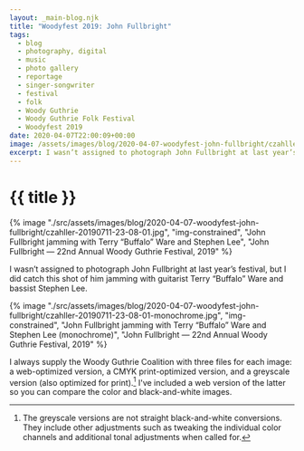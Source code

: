 ```yaml
---
layout: _main-blog.njk
title: "Woodyfest 2019: John Fullbright"
tags: 
  - blog
  - photography, digital
  - music
  - photo gallery
  - reportage
  - singer-songwriter
  - festival
  - folk
  - Woody Guthrie
  - Woody Guthrie Folk Festival
  - Woodyfest 2019
date: 2020-04-07T22:00:09+00:00
image: /assets/images/blog/2020-04-07-woodyfest-john-fullbright/czahller-20190711-23-08-01.jpgczahller-20190712-11-29-30.jpg
excerpt: I wasn’t assigned to photograph John Fullbright at last year’s festival, but I did catch this shot of him jamming with guitarist Terry “Buffalo” Ware and bassist Stephen Lee.
---
```

<!-- markdownlint-disable MD025 -->
# {{ title }}

<!-- markdownlint-enable MD025 --><mpb-dialog-img>

{% image "./src/assets/images/blog/2020-04-07-woodyfest-john-fullbright/czahller-20190711-23-08-01.jpg", "img-constrained", "John Fullbright jamming with Terry “Buffalo” Ware and Stephen Lee", "John Fullbright — 22nd Annual Woody Guthrie Festival, 2019" %}</mpb-dialog-img>

I wasn’t assigned to photograph <span class="h-card p-name">John Fullbright</span> at <time datetime="2019-07-11">last year</time>’s festival, but I did catch this shot of him jamming with guitarist <span class="h-card p-name">Terry <span class="p-nickname">“Buffalo”</span> Ware</span> and bassist <span class="h-card p-name">Stephen Lee</span>.

<mpb-dialog-img>

{% image "./src/assets/images/blog/2020-04-07-woodyfest-john-fullbright/czahller-20190711-23-08-01-monochrome.jpg", "img-constrained", "John Fullbright jamming with Terry “Buffalo” Ware and Stephen Lee (monochrome)", "John Fullbright — 22nd Annual Woody Guthrie Festival, 2019" %}
</mpb-dialog-img>

I always supply the <span class="h-card p-organization">Woody Guthrie Coalition</span> with three files for each image: a web-optimized version, a CMYK print-optimized version, and a greyscale version (also optimized for print).[^1] I've included a web version of the latter so you can compare the color and black-and-white images.

[^1]: The greyscale versions are not straight black-and-white conversions. They include other adjustments such as tweaking the individual color channels and additional tonal adjustments when called for.
